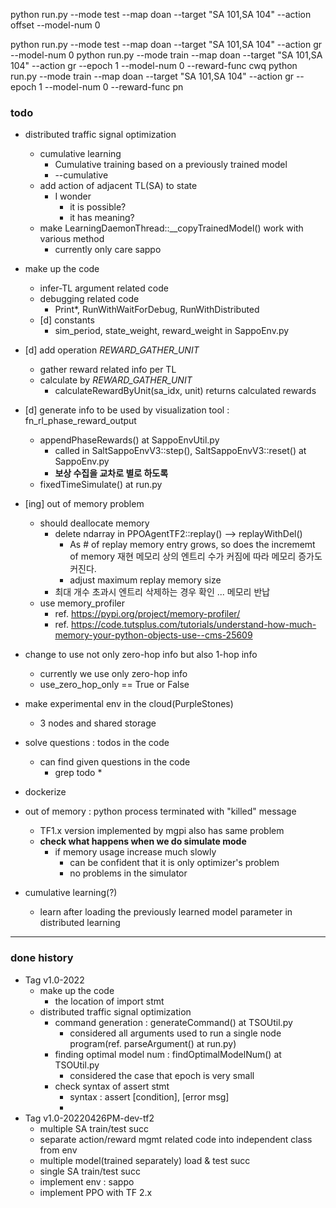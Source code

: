 

python run.py --mode test --map doan --target "SA 101,SA 104"  --action offset --model-num 0

python run.py --mode test --map doan --target "SA 101,SA 104"  --action gr --model-num 0
python run.py --mode train --map doan --target "SA 101,SA 104" --action gr --epoch 1 --model-num 0 --reward-func cwq
python run.py --mode train --map doan --target "SA 101,SA 104" --action gr --epoch 1 --model-num 0 --reward-func pn




### todo
* distributed traffic signal optimization
  * cumulative learning
    * Cumulative training based on a previously trained model
    * --cumulative 
  * add action of adjacent TL(SA) to state
    * I wonder
      * it is possible?
      * it has meaning?
  * make LearningDaemonThread::__copyTrainedModel() work with various method
    * currently only care sappo
* make up the code
  * infer-TL argument related code
  * debugging related code 
    * Print*, RunWithWaitForDebug, RunWithDistributed
  * [d] constants
    * sim_period, state_weight, reward_weight in SappoEnv.py
* [d] add operation _REWARD_GATHER_UNIT_
  * gather reward related info per TL
  * calculate by _REWARD_GATHER_UNIT_
    * calculateRewardByUnit(sa_idx, unit) returns calculated rewards
    
* [d] generate info to be used by visualization tool : fn_rl_phase_reward_output
  * appendPhaseRewards() at SappoEnvUtil.py
    * called in SaltSappoEnvV3::step(), SaltSappoEnvV3::reset() at SappoEnv.py
    * **보상 수집을 교차로 별로 하도록**
  * fixedTimeSimulate() at run.py

* [ing] out of memory problem
  * should deallocate memory
    * delete ndarray in PPOAgentTF2::replay() --> replayWithDel()
      * As # of replay memory entry grows, so does the incrememt of memory  재현 메모리 상의 엔트리 수가 커짐에 따라 메모리 증가도 커진다.
      * adjust maximum replay memory size
    * 최대 개수 초과시 엔트리 삭제하는 경우 확인 ... 메모리 반납
  * use memory_profiler
    * ref. https://pypi.org/project/memory-profiler/
    * ref. https://code.tutsplus.com/tutorials/understand-how-much-memory-your-python-objects-use--cms-25609
    
* change to use not only zero-hop info but also 1-hop info
  * currently we use only zero-hop info
  * use_zero_hop_only == True or False
  
* make experimental env in the cloud(PurpleStones)
  * 3 nodes and shared storage

* solve questions :  todos in the code
  * can find given questions in the code
    * grep todo *
    
* dockerize 

* out of memory : python process terminated with "killed" message
  * TF1.x version implemented by mgpi also has same problem
  * **check what happens when we do simulate mode**
    * if memory usage increase much slowly 
      * can be confident that it is only optimizer's problem  
      * no problems in the simulator 

* cumulative learning(?)
  * learn after loading the previously learned model parameter in distributed learning

<hr>
  
### done history
* Tag v1.0-2022
  * make up the code 
    * the location of import stmt 
  * distributed traffic signal optimization
    * command generation : generateCommand() at TSOUtil.py
      * considered all arguments used to run a single node program(ref. parseArgument() at run.py)
    * finding optimal model num : findOptimalModelNum() at TSOUtil.py
      * considered the case that epoch is very small 
    * check syntax of assert stmt
      * syntax : assert [condition], [error msg]
      * 
* Tag v1.0-20220426PM-dev-tf2
  * multiple SA train/test succ
  * separate action/reward mgmt related code into independent class from env
  * multiple model(trained separately) load & test succ
  * single SA train/test succ
  * implement env : sappo
  * implement PPO with TF 2.x

